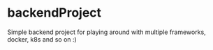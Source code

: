# backendProject
Simple backend project for playing around with multiple frameworks, docker, k8s and so on :)
